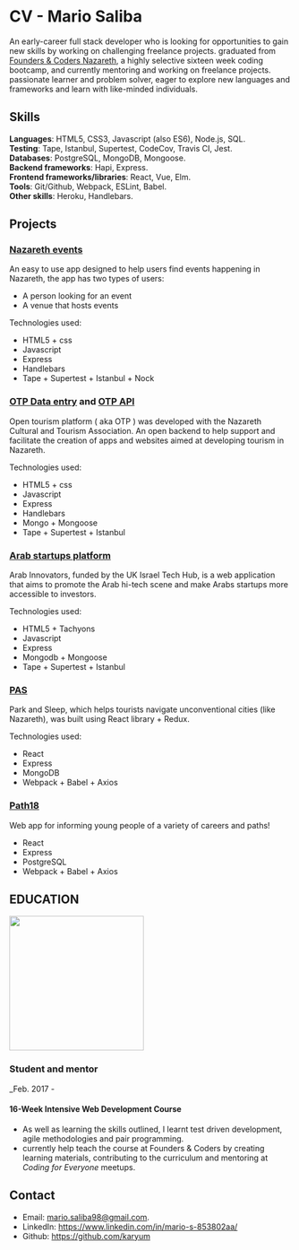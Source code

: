 # CV - Mario Saliba

An early-career full stack developer who is looking for opportunities to gain new skills by working on challenging freelance projects. graduated from [Founders & Coders Nazareth](http://www.foundersandcoders.com/), a highly selective sixteen week coding bootcamp, and currently mentoring and working on freelance projects. passionate learner and problem solver, eager to explore new languages and frameworks and learn with like-minded individuals.

## Skills

**Languages**: HTML5, CSS3, Javascript (also ES6), Node.js, SQL.  
**Testing**: Tape, Istanbul, Supertest, CodeCov, Travis CI, Jest.  
**Databases**: PostgreSQL, MongoDB, Mongoose.  
**Backend frameworks**: Hapi, Express.  
**Frontend frameworks/libraries**: React, Vue, Elm.  
**Tools**: Git/Github, Webpack, ESLint, Babel.  
**Other skills**: Heroku, Handlebars.

## Projects

### [Nazareth events](https://nazareth-events.herokuapp.com/)

An easy to use app designed to help users find events happening in Nazareth, the app has two types of users:

* A person looking for an event
* A venue that hosts events

Technologies used:

* HTML5 + css
* Javascript
* Express
* Handlebars
* Tape + Supertest + Istanbul + Nock

### [OTP Data entry](https://github.com/foundersandcoders/OTP-Data-Entry) and [OTP API](https://github.com/foundersandcoders/open-tourism-platform)

Open tourism platform ( aka OTP ) was developed with the Nazareth Cultural and Tourism Association. An open backend to help support and facilitate the creation of apps and websites aimed at developing tourism in Nazareth.

Technologies used:

* HTML5 + css
* Javascript
* Express
* Handlebars
* Mongo + Mongoose
* Tape + Supertest + Istanbul

### [Arab startups platform](http://arabinnovators.herokuapp.com/)

Arab Innovators, funded by the UK Israel Tech Hub, is a web application that aims to promote the Arab hi-tech scene and make Arabs startups more accessible to investors.

Technologies used:

* HTML5 + Tachyons
* Javascript
* Express
* Mongodb + Mongoose
* Tape + Supertest + Istanbul

### [PAS](https://xd.adobe.com/view/6572db59-ff24-4c55-9db7-3142e15141e5/)

Park and Sleep, which helps tourists navigate unconventional cities (like Nazareth), was built using React library + Redux.

Technologies used:

* React
* Express
* MongoDB
* Webpack + Babel + Axios

### [Path18](https://path18.herokuapp.com)

Web app for informing young people of a variety of careers and paths!

* React
* Express
* PostgreSQL
* Webpack + Babel + Axios

## EDUCATION

 <img src="https://github.com/skibinska/CV-Ewelina-Skibinska/blob/master/experience/fac.png" width="240">

### Student and mentor

_Feb. 2017 - 

#### 16-Week Intensive Web Development Course

* As well as learning the skills outlined, I learnt test driven development, agile methodologies and pair programming.
* currently help teach the course at Founders & Coders by creating learning materials, contributing to the curriculum and mentoring at _Coding for Everyone_ meetups.

## Contact

* Email: mario.saliba98@gmail.com.
* LinkedIn: https://www.linkedin.com/in/mario-s-853802aa/
* Github: https://github.com/karyum
